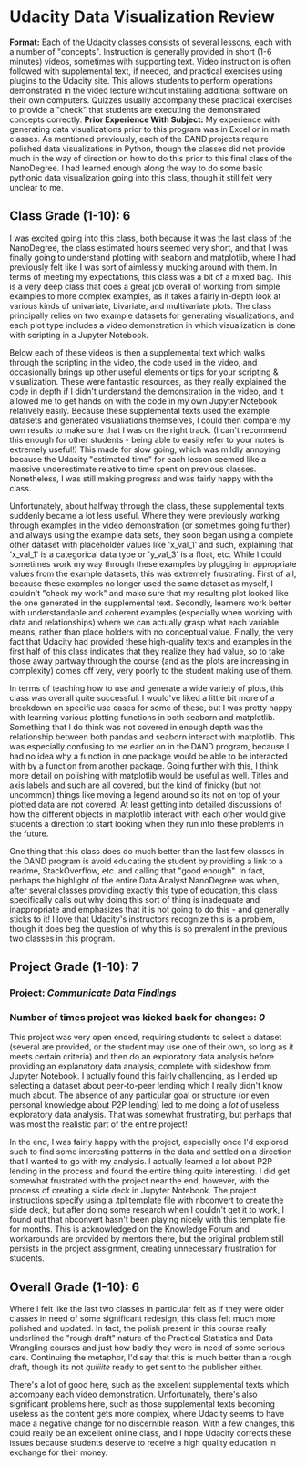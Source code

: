 # Udacity Data Visualization Review
**Format:** Each of the Udacity classes consists of several lessons, each with a number of "concepts". Instruction is generally provided in short (1-6 minutes) videos, sometimes with supporting text. Video instruction is often followed with supplemental text, if needed, and practical exercises using plugins to the Udacity site. This allows students to perform operations demonstrated in the video lecture without installing additional software on their own computers. Quizzes usually accompany these practical exercises to provide a "check" that students are executing the demonstrated concepts correctly. 
**Prior Experience With Subject:** My experience with generating data visualizations prior to this program was in Excel or in math classes. As mentioned previously, each of the DAND projects require polished data visualizations in Python, though the classes did not provide much in the way of direction on how to do this prior to this final class of the NanoDegree. I had learned enough along the way to do some basic pythonic data visualization going into this class, though it still felt very unclear to me.  

## Class Grade (1-10): **6**
I was excited going into this class, both because it was the last class of the NanoDegree, the class estimated hours seemed very short, and that I was finally going to understand plotting with seaborn and matplotlib, where I had previously felt like I was sort of aimlessly mucking around with them. In terms of meeting my expectations, this class was a bit of a mixed bag. This is a very deep class that does a great job overall of working from simple examples to more complex examples, as it takes a fairly in-depth look at various kinds of univariate, bivariate, and multivariate plots. The class principally relies on two example datasets for generating visualizations, and each plot type includes a video demonstration in which visualization is done with scripting in a Jupyter Notebook. 

Below each of these videos is then a supplemental text which walks through the scripting in the video, the code used in the video, and occasionally brings up other useful elements or tips for your scripting & visualization. These were fantastic resources, as they really explained the code in depth if I didn't understand the demonstration in the video, and it allowed me to get hands on with the code in my own Jupyter Notebook relatively easily. Because these supplemental texts used the example datasets and generated visualiations themselves, I could then compare my own results to make sure that I was on the right track.  (I can't recommend this enough for other students - being able to easily refer to your notes is extremely useful!) This made for slow going, which was mildly annoying because the Udacity "estimated time" for each lesson seemed like a massive underestimate relative to time spent on previous classes. Nonetheless, I was still making progress and was fairly happy with the class. 

Unfortunately, about halfway through the class, these supplemental texts suddenly became a lot less useful. Where they were previously working through examples in the video demonstration (or sometimes going further) and always using the example data sets, they soon began using a complete other dataset with placeholder values like 'x_val_1' and such, explaining that 'x_val_1' is a categorical data type or 'y_val_3' is a float, etc. While I could sometimes work my way through these examples by plugging in appropriate values from the example datasets, this was extremely frustrating. First of all, because these examples no longer used the same dataset as myself, I couldn't "check my work" and make sure that my resulting plot looked like the one generated in the supplemental text. Secondly, learners work better with understandable and coherent examples (especially when working with data and relationships) where we can actually grasp what each variable means, rather than place holders with no conceptual value. Finally, the very fact that Udacity had provided these high-quality texts and examples in the first half of this class indicates that they realize they had value, so to take those away partway through the course (and as the plots are increasing in complexity) comes off very, very poorly to the student making use of them.

In terms of teaching how to use and generate a wide variety of plots, this class was overall quite successful. I would've liked a little bit more of a breakdown on specific use cases for some of these, but I was pretty happy with learning various plotting functions in both seaborn and matplotlib. Something that I do think was not covered in enough depth was the relationship between both pandas and seaborn interact with matplotlib. This was especially confusing to me earlier on in the DAND program, because I had no idea why a function in one package would be able to be interacted with by a function from another package. Going further with this, I think more detail on polishing with matplotlib would be useful as well. Titles and axis labels and such are all covered, but the kind of finicky (but not uncommon) things like moving a legend around so its not on top of your plotted data are not covered. At least getting into detailed discussions of how the different objects in matplotlib interact with each other would give students a direction to start looking when they run into these problems in the future. 

One thing that this class does do much better than the last few classes in the DAND program is avoid educating the student by providing a link to a readme, StackOverflow, etc. and calling that "good enough". In fact, perhaps the highlight of the entire Data Analyst NanoDegree was when, after several classes providing exactly this type of education, this class specifically calls out why doing this sort of thing is inadequate and inappropriate and emphasizes that it is not going to do this - and generally sticks to it! I love that Udacity's instructors recognize this is a problem, though it does beg the question of why this is so prevalent in the previous two classes in this program.

## Project Grade (1-10): **7**
### Project: *Communicate Data Findings*
### Number of times project was kicked back for changes: *0*
This project was very open ended, requiring students to select a dataset (several are provided, or the student may use one of their own, so long as it meets certain criteria) and then do an exploratory data analysis before providing an explanatory data analysis, complete with slideshow from Jupyter Notebook. I actually found this fairly challenging, as I ended up selecting a dataset about peer-to-peer lending which I really didn't know much about. The absence of any particular goal or structure (or even personal knowledge about P2P lending) led to me doing a *lot* of useless exploratory data analysis. That was somewhat frustrating, but perhaps that was most the realistic part of the entire project! 

In the end, I was fairly happy with the project, especially once I'd explored such to find some interesting patterns in the data and settled on a direction that I wanted to go with my analysis. I actually learned a lot about P2P lending in the process and found the entire thing quite interesting. I did get somewhat frustrated with the project near the end, however, with the process of creating a slide deck in Jupyter Notebook. The project instructions specify using a .tpl template file with nbconvert to create the slide deck, but after doing some research when I couldn't get it to work, I found out that nbconvert hasn't been playing nicely with this template file for months. This is acknowledged on the Knowledge Forum and workarounds are provided by mentors there, but the original problem still persists in the project assignment, creating unnecessary frustration for students.  

## Overall Grade (1-10): **6**
Where I felt like the last two classes in particular felt as if they were older classes in need of some significant redesign, this class felt much more polished and updated. In fact, the polish present in this course really underlined the "rough draft" nature of the Practical Statistics and Data Wrangling courses and just how badly they were in need of some serious care. Continuing the metaphor, I'd say that this is much better than a rough draft, though its not *quiiiite* ready to get sent to the publisher either.

There's a lot of good here, such as the excellent supplemental texts which accompany each video demonstration. Unfortunately, there's also significant problems here, such as those supplemental texts becoming useless as the content gets more complex, where Udacity seems to have made a negative change for no discernible reason. With a few changes, this could really be an excellent online class, and I hope Udacity corrects these issues because students deserve to receive a high quality education in exchange for their money. 